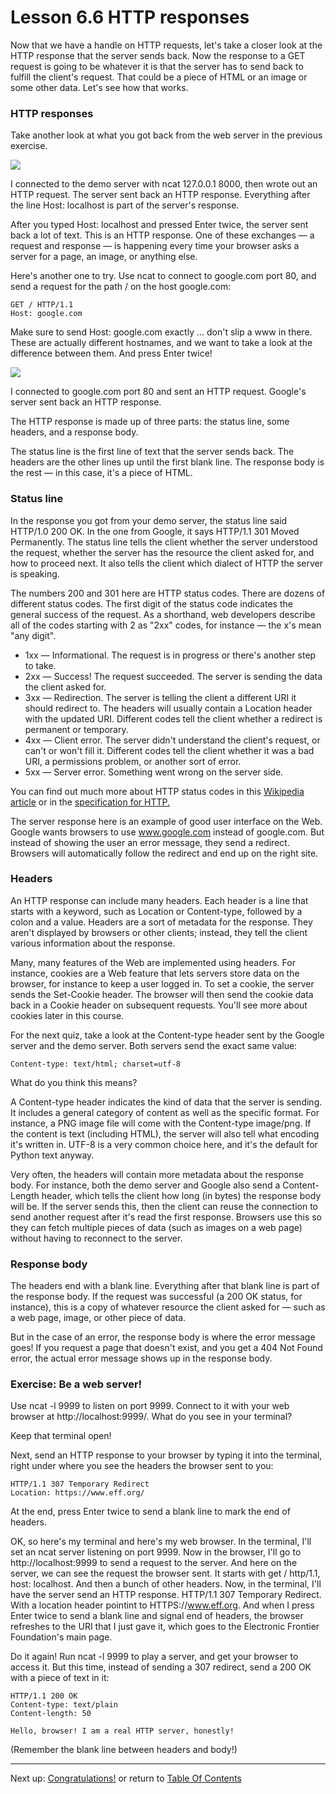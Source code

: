 # Lesson 6.6 HTTP responses

Now that we have a handle on HTTP requests, let's take a closer look at the HTTP response that the server sends back. Now the response to a GET request is going to be whatever it is that the server has to send back to fulfill the client's request. That could be a piece of HTML or an image or some other data. Let's see how that works.

### HTTP responses
Take another look at what you got back from the web server in the previous exercise.

<img src="https://d17h27t6h515a5.cloudfront.net/topher/2016/October/57fc0d57_image-8/image-8.png">

I connected to the demo server with ncat 127.0.0.1 8000, then wrote out an HTTP request.
The server sent back an HTTP response.
Everything after the line Host: localhost is part of the server's response.

After you typed Host: localhost and pressed Enter twice, the server sent back a lot of text. This is an HTTP response. One of these exchanges — a request and response — is happening every time your browser asks a server for a page, an image, or anything else.

Here's another one to try. Use ncat to connect to google.com port 80, and send a request for the path / on the host google.com:
```
GET / HTTP/1.1
Host: google.com
```
Make sure to send Host: google.com exactly ... don't slip a www in there. These are actually different hostnames, and we want to take a look at the difference between them. And press Enter twice!

<img src="https://d17h27t6h515a5.cloudfront.net/topher/2016/October/57fc0f25_image-9/image-9.png">

I connected to google.com port 80 and sent an HTTP request.
Google's server sent back an HTTP response.

The HTTP response is made up of three parts: the status line, some headers, and a response body.

The status line is the first line of text that the server sends back. The headers are the other lines up until the first blank line. The response body is the rest — in this case, it's a piece of HTML.

### Status line
In the response you got from your demo server, the status line said HTTP/1.0 200 OK. In the one from Google, it says HTTP/1.1 301 Moved Permanently. The status line tells the client whether the server understood the request, whether the server has the resource the client asked for, and how to proceed next. It also tells the client which dialect of HTTP the server is speaking.

The numbers 200 and 301 here are HTTP status codes. There are dozens of different status codes. The first digit of the status code indicates the general success of the request. As a shorthand, web developers describe all of the codes starting with 2 as "2xx" codes, for instance — the x's mean "any digit".

- 1xx — Informational. The request is in progress or there's another step to take.
- 2xx — Success! The request succeeded. The server is sending the data the client asked for.
- 3xx — Redirection. The server is telling the client a different URI it should redirect to. The headers will usually contain a Location header with the updated URI. Different codes tell the client whether a redirect is permanent or temporary.
- 4xx — Client error. The server didn't understand the client's request, or can't or won't fill it. Different codes tell the client whether it was a bad URI, a permissions problem, or another sort of error.
- 5xx — Server error. Something went wrong on the server side.

You can find out much more about HTTP status codes in this [Wikipedia article](https://en.wikipedia.org/wiki/List_of_HTTP_status_codes) or in the [specification for HTTP.](https://www.w3.org/Protocols/rfc2616/rfc2616-sec10.html)

The server response here is an example of good user interface on the Web. Google wants browsers to use www.google.com instead of google.com. But instead of showing the user an error message, they send a redirect. Browsers will automatically follow the redirect and end up on the right site.

### Headers
An HTTP response can include many headers. Each header is a line that starts with a keyword, such as Location or Content-type, followed by a colon and a value. Headers are a sort of metadata for the response. They aren't displayed by browsers or other clients; instead, they tell the client various information about the response.

Many, many features of the Web are implemented using headers. For instance, cookies are a Web feature that lets servers store data on the browser, for instance to keep a user logged in. To set a cookie, the server sends the Set-Cookie header. The browser will then send the cookie data back in a Cookie header on subsequent requests. You'll see more about cookies later in this course.

For the next quiz, take a look at the Content-type header sent by the Google server and the demo server. Both servers send the exact same value:
```
Content-type: text/html; charset=utf-8
```
What do you think this means?

A Content-type header indicates the kind of data that the server is sending. It includes a general category of content as well as the specific format. For instance, a PNG image file will come with the Content-type image/png. If the content is text (including HTML), the server will also tell what encoding it's written in. UTF-8 is a very common choice here, and it's the default for Python text anyway.

Very often, the headers will contain more metadata about the response body. For instance, both the demo server and Google also send a Content-Length header, which tells the client how long (in bytes) the response body will be. If the server sends this, then the client can reuse the connection to send another request after it's read the first response. Browsers use this so they can fetch multiple pieces of data (such as images on a web page) without having to reconnect to the server.

### Response body
The headers end with a blank line. Everything after that blank line is part of the response body. If the request was successful (a 200 OK status, for instance), this is a copy of whatever resource the client asked for — such as a web page, image, or other piece of data.

But in the case of an error, the response body is where the error message goes! If you request a page that doesn't exist, and you get a 404 Not Found error, the actual error message shows up in the response body.

### Exercise: Be a web server!
Use ncat -l 9999 to listen on port 9999. Connect to it with your web browser at http://localhost:9999/. What do you see in your terminal?

Keep that terminal open!

Next, send an HTTP response to your browser by typing it into the terminal, right under where you see the headers the browser sent to you:
```
HTTP/1.1 307 Temporary Redirect
Location: https://www.eff.org/
```
At the end, press Enter twice to send a blank line to mark the end of headers.

OK, so here's my terminal and here's my web browser. In the terminal, I'll set an ncat server listening on port 9999. Now in the browser, I'll go to http://localhost:9999 to send a request to the server. And here on the server, we can see the request the browser sent. It starts with get / http/1.1, host: localhost. And then a bunch of other headers. Now, in the terminal, I'll have the server send an HTTP response. HTTP/1.1 307 Temporary Redirect. With a location header pointint to HTTPS://www.eff.org. And when I press Enter twice to send a blank line and signal end of headers, the browser refreshes to the URI that I just gave it, which goes to the Electronic Frontier Foundation's main page.

Do it again! Run ncat -l 9999 to play a server, and get your browser to access it. But this time, instead of sending a 307 redirect, send a 200 OK with a piece of text in it:
```
HTTP/1.1 200 OK
Content-type: text/plain
Content-length: 50

Hello, browser! I am a real HTTP server, honestly!
```
(Remember the blank line between headers and body!)

- - -
Next up: [Congratulations!](ND024_Part4_Lesson06_07.md) or return to [Table Of Contents](./ND024_TableOfContents.md)
